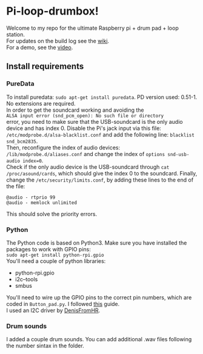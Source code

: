 # Pi-loop-drumbox!
Welcome to my repo for the ultimate Raspberry pi + drum pad + loop station.  
For updates on the build log see the [wiki](https://github.com/roberthofman/piloopdrumbox/wiki).   
For a demo, see the [video](https://www.youtube.com/watch?v=OCAQdhkNPjU&t=1s).

## Install requirements
### PureData
To install puredata: `sudo apt-get install puredata`. PD version used: 0.51-1.  
No extensions are required.  
In order to get the soundcard working and avoiding the  
`ALSA input error (snd_pcm_open): No such file or directory`  
error, you need to make sure that the USB-soundcard is the only audio device and has index 0. Disable the Pi's jack input via this file: `/etc/modprobe.d/alsa-blacklist.conf` and add the following line: `blacklist snd_bcm2835`.   
Then, reconfigure the index of audio devices: `/lib/modprobe.d/aliases.conf` and change the index of `options snd-usb-audio index=0`.  
Check if the only audio device is the USB-soundcard through `cat /proc/asound/cards`, which should give the index 0 to the soundcard. 
Finally, change the `/etc/security/limits.conf`, by adding these lines to the end of the file:
```
@audio - rtprio 99
@audio - memlock unlimited
```
This should solve the priority errors. 

### Python
The Python code is based on Python3. 
Make sure you have installed the packages to work with GPIO pins:  
`sudo apt-get install python-rpi.gpio`  
You'll need a couple of python libraries:   
* python-rpi.gpio
* i2c–tools
* smbus

You'll need to wire up the GPIO pins to the correct pin numbers, which are coded in `Button_pad.py`. I followed [this](https://learn.sparkfun.com/tutorials/button-pad-hookup-guide?_ga=2.228180057.552363603.1611515792-1928249015.1605036658) guide.  
I used an I2C driver by [DenisFromHR](https://gist.github.com/DenisFromHR/cc863375a6e19dce359d). 

### Drum sounds
I added a couple drum sounds. You can add additional .wav files following the number sintax in the folder. 
